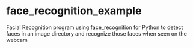 # face_recognition_example
Facial Recognition program using face_recognition for Python to detect faces in an image directory and recognize those faces when seen on the webcam
